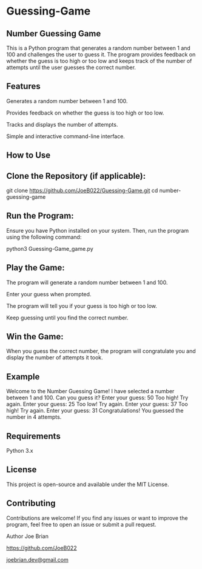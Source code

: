 # Guessing-Game
## Number Guessing Game
This is a Python program that generates a random number between 1 and 100 and challenges the user to guess it. The program provides feedback on whether the guess is too high or too low and keeps track of the number of attempts until the user guesses the correct number.

## Features
Generates a random number between 1 and 100.

Provides feedback on whether the guess is too high or too low.

Tracks and displays the number of attempts.

Simple and interactive command-line interface.

## How to Use
## Clone the Repository (if applicable):

git clone https://github.com/JoeB022/Guessing-Game.git
cd number-guessing-game

## Run the Program:
Ensure you have Python installed on your system. Then, run the program using the following command:

python3 Guessing-Game_game.py

## Play the Game:

The program will generate a random number between 1 and 100.

Enter your guess when prompted.

The program will tell you if your guess is too high or too low.

Keep guessing until you find the correct number.

## Win the Game:
When you guess the correct number, the program will congratulate you and display the number of attempts it took.

## Example
Welcome to the Number Guessing Game!
I have selected a number between 1 and 100. Can you guess it?
Enter your guess: 50
Too high! Try again.
Enter your guess: 25
Too low! Try again.
Enter your guess: 37
Too high! Try again.
Enter your guess: 31
Congratulations! You guessed the number in 4 attempts.

## Requirements
Python 3.x

## License
This project is open-source and available under the MIT License.

## Contributing
Contributions are welcome! If you find any issues or want to improve the program, feel free to open an issue or submit a pull request.

Author
Joe Brian

https://github.com/JoeB022

joebrian.dev@gmail.com